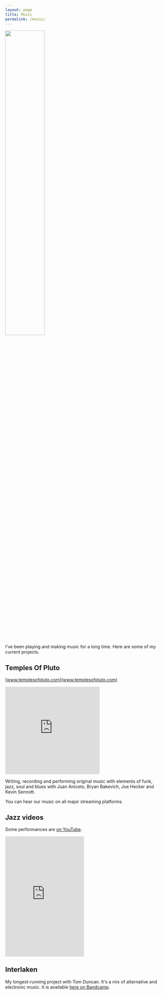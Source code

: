 ```yaml
---
layout: page
title: Music
permalink: /music/
---
```


<div class="box">
  <img src="../content/sam_gtr_small.jpeg" frameborder="0" width="50%" align="center">
</div>

I've been playing and making music for a long time. Here are some of my current
projects.

Temples Of Pluto
---
[www.templesofpluto.com](www.templesofpluto.com)

<div class="box">
  <iframe src="https://open.spotify.com/embed/album/0AoOgrH4Gsdl45BjwQeOGu" frameborder="0" scrolling="no" width="60%" height="280" align="center" allowtransparency="true" allow="encrypted-media"></iframe>
</div>


Writing, recording and performing original music with elements of funk, jazz,
soul and blues with Juan Aniceto, Bryan Bakevich, Joe Hecker and Kevin Sennott.

You can hear our music on all major streaming platforms.

Jazz videos
---
Some performances are [on YouTube](https://www.youtube.com/channel/UC3ZWIGMG6HZFz-5yePfdZ2A).

<div class="box">
  <iframe src="https://www.youtube.com/embed/tXqyDNS22SM" allow="accelerometer; autoplay; clipboard-write; encrypted-media; gyroscope; picture-in-picture" allowfullscreen frameborder="0" width="50%" height="385" align="center"></iframe>
</div>


Interlaken
---
My longest-running project with Tom Duncan. It's a mix of alternative and
electronic music. It is available [here on Bandcamp](https://interlakenmusic.bandcamp.com/).
